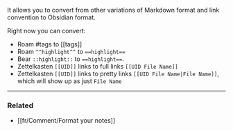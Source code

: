 It allows you to convert from other variations of Markdown format and link convention to Obsidian format.

Right now you can convert:

- Roam #tags to [[tags]]
- Roam `^^highlight^^` to `==highlight==`
- Bear `::highlight::` to `==highlight==`.
- Zettelkasten `[[UID]]` links to full links `[[UID File Name]]`
- Zettelkasten `[[UID]]` links to pretty links `[[UID File Name|File Name]]`, which will show up as just `File Name`

---

### Related

- [[fr/Comment/Format your notes]]